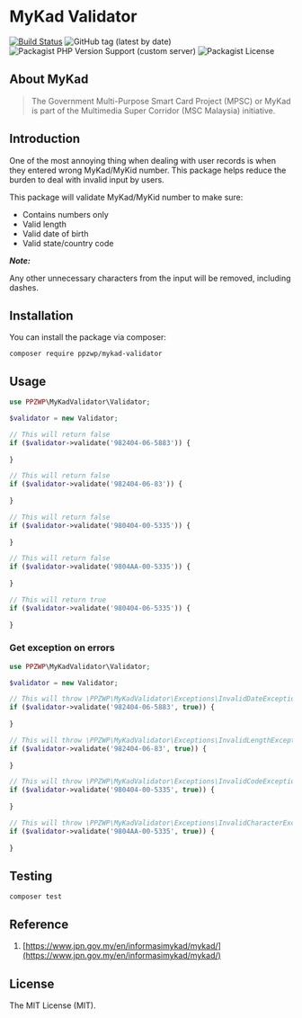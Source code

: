 # MyKad Validator

[![Build Status](https://travis-ci.org/ppzwp/mykad-validator.svg?branch=master)](https://travis-ci.org/ppzwp/mykad-validator)
![GitHub tag (latest by date)](https://img.shields.io/github/v/tag/ppzwp/mykad-validator)
![Packagist PHP Version Support (custom server)](https://img.shields.io/packagist/php-v/ppzwp/mykad-validator)
![Packagist License](https://img.shields.io/packagist/l/ppzwp/mykad-validator)


## About MyKad

<blockquote>
    The Government Multi-Purpose Smart Card Project (MPSC) or MyKad is part of the Multimedia Super Corridor (MSC Malaysia) initiative.
</blockquote>

## Introduction

One of the most annoying thing when dealing with user records is when they entered wrong MyKad/MyKid number. 
This package helps reduce the burden to deal with invalid input by users.

This package will validate MyKad/MyKid number to make sure:

- Contains numbers only
- Valid length 
- Valid date of birth
- Valid state/country code

***Note:***

Any other unnecessary characters from the input will be removed, including dashes.

## Installation

You can install the package via composer:

```
composer require ppzwp/mykad-validator
```

## Usage

```php
use PPZWP\MyKadValidator\Validator;

$validator = new Validator;

// This will return false
if ($validator->validate('982404-06-5883')) {
    
}

// This will return false
if ($validator->validate('982404-06-83')) {
    
}

// This will return false
if ($validator->validate('980404-00-5335')) {
    
}

// This will return false
if ($validator->validate('9804AA-00-5335')) {
    
}

// This will return true
if ($validator->validate('980404-06-5335')) {
    
}
```

### Get exception on errors

```php
use PPZWP\MyKadValidator\Validator;

$validator = new Validator;

// This will throw \PPZWP\MyKadValidator\Exceptions\InvalidDateException
if ($validator->validate('982404-06-5883', true)) {
    
}

// This will throw \PPZWP\MyKadValidator\Exceptions\InvalidLengthException
if ($validator->validate('982404-06-83', true)) {
    
}

// This will throw \PPZWP\MyKadValidator\Exceptions\InvalidCodeException
if ($validator->validate('980404-00-5335', true)) {
    
}

// This will throw \PPZWP\MyKadValidator\Exceptions\InvalidCharacterException
if ($validator->validate('9804AA-00-5335', true)) {
    
}
```

## Testing

```
composer test
```

## Reference

1. [https://www.jpn.gov.my/en/informasimykad/mykad/](https://www.jpn.gov.my/en/informasimykad/mykad/)

## License

The MIT License (MIT).